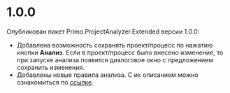 # 1.0.0

Опубликован пакет Primo.ProjectAnalyzer.Extended версии 1.0.0:
* Добавлена возможность сохранять проект/процесс по нажатию кнопки **Анализ**. Если в проект/процесс было внесено изменение, то при запуске анализа появится диалоговое окно с предложением сохранить изменения.
* Добавлены новые правила анализа. С их описанием можно ознакомиться по [ссылке](https://docs.primo-rpa.ru/primo-rpa/primo-rpa-studio/projects/analyzer/rules#dopolnitelnye-pravila).

